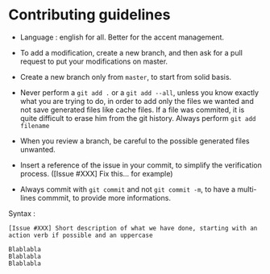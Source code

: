 # Contributing guidelines

* Language : english for all. Better for the accent management.

* To add a modification, create a new branch, and then ask for a pull request to put your modifications on master.

* Create a new branch only from `master`, to start from solid basis.

* Never perform a `git add .` or a `git add --all`, unless you know exactly what you are trying to do, in order to add only the files we wanted and not
save generated files like cache files. If a file was commited, it is quite difficult to erase him from the git history. Always perform `git add filename`

* When you review a branch, be careful to the possible generated files unwanted.

* Insert a reference of the issue in your commit, to simplify the verification process. ([Issue #XXX] Fix this... for example)

* Always commit with `git commit` and not `git commit -m`, to have a multi-lines commmit, to provide more informations.

Syntax :

```
[Issue #XXX] Short description of what we have done, starting with an action verb if possible and an uppercase

Blablabla
Blablabla
Blablabla
```

